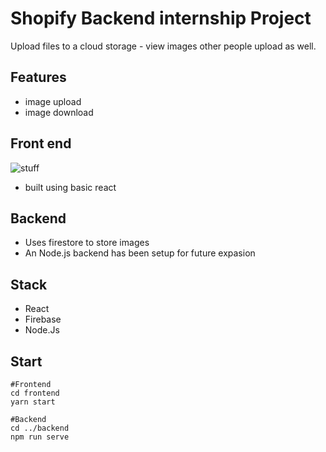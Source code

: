 # Shopify Backend internship Project

Upload files to a cloud storage - view images other people upload as well.

## Features

- image upload
- image download

## Front end

![stuff](./images/frontend)
- built using basic react

## Backend

- Uses firestore to store images
- An Node.js backend has been setup for future expasion

## Stack

- React
- Firebase
- Node.Js


## Start

```
#Frontend
cd frontend
yarn start

#Backend
cd ../backend
npm run serve
```